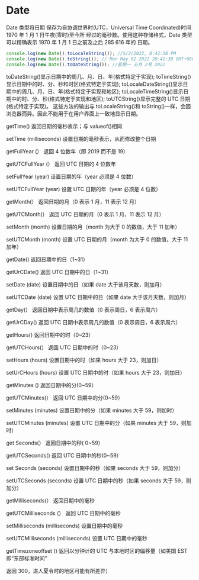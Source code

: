 # Date

Date 类型将日期 保存为自协调世界时(UTC，Universal Time Coordinated)时间 1970 年 1 月 1 日午夜(零时)至今所 经过的毫秒数。使用这种存储格式，Date 类型可以精确表示 1970 年 1 月 1 日之前及之后 285 616 年的 日期。

```js
console.log(new Date().toLocaleString()); //5/2/2022, 8:42:38 PM
console.log(new Date().toString()); // Mon May 02 2022 20:42:38 GMT+0800 (China Standard Time)
console.log(new Date().toDateString()); //星期一 五月 2号 2022
```

toDateString()显示日期中的周几、月、日、年(格式特定于实现);
toTimeString()显示日期中的时、分、秒和时区(格式特定于实现);
toLocaleDateString()显示日期中的周几、月、日、年(格式特定于实现和地区);
toLocaleTimeString()显示日期中的时、分、秒(格式特定于实现和地区);
toUTCString()显示完整的 UTC 日期(格式特定于实现)。
这些方法的输出与 toLocaleString()和 toString()一样，会因浏览器而异。因此不能用于在用户界面上一致地显示日期。

getTime() 返回日期的毫秒表示；与 valueof()相同

setTime (milliseconds) 设置日期的毫秒表示，从而修改整个日期

getFullYear (） 返回 4 位数年（即 2019 而不是 19）

getUTCFullYear (） 返回 UTC 日期的 4 位数年

setFullYear (year) 设置日期的年（year 必须是 4 位数）

setUTCFullYear (year) 设置 UTC 日期的年（year 必须是 4 位数）

getMonth(） 返回日期的月（0 表示 1 月，11 表示 12 月）

getUTCMonth(） 返回 UTC 日期的月（0 表示 1 月，11 表示 12 月）

setMonth (month) 设置日期的月（month 为大于 0 的数值，大于 11 加年）

setUTCMonth (month) 设置 UTC 日期的月（month 为大于 0 的数值，大于 11 加年）

getDate() 返回日期中的日（1~31）

getUrCDate() 返回 UTC 日期中的日（1~31）

setDate (date) 设置日期中的日（如果 date 大于该月天数，则加月）

setUTCDate (date) 设置 UTC 日期中的日（如果 date 大于该月天数，则加月）

getDay(） 返回日期中表示周几的数值（0 表示周日，6 表示周六）

getUrCDay() 返回 UTC 日期中表示周几的数值（0 表示周日，6 表示周六）

getHours() 返回日期中的时（0~23）

getUTCHours(） 返回 UTC 日期中的时（0~23）

setHours (hours) 设置日期中的时（如果 hours 大于 23，则加日）

setUrCHours (hours) 设置 UTC 日期中的时（如果 hours 大于 23，则加日）

getMinutes () 返回日期中的分(0~59）

getUTCMinutes(） 返回 UTC 日期中的分(0~59）

setMinutes (minutes) 设置日期中的分（如果 minutes 大于 59，则加时）

setUTCMinutes (minutes) 设置 UTC 日期中的分（如果 minutes 大于 59，则加时）

get Seconds(） 返回日期中的秒( 0~59）

getUTCSeconds() 返回 UTC 日期中的秒(0~59）

set Seconds (seconds) 设置日期中的秒（如果 seconds 大于 59，则加分）

setUTCSeconds (seconds) 设置 UTC 日期中的秒（如果 seconds 大于 59，则加分）

getMilliseconds(） 返回日期中的毫秒

getUTCMilliseconds (） 返回 UTC 日期中的毫秒

setMilliseconds (milliseconds) 设置日期中的毫秒

setUTCMilliseconds (milliseconds) 设置 UTC 日期中的毫秒

getTimezoneoffset () 返回以分钟计的 UTC 与本地时区的偏移量（如美国 EST 即“东部标准时间”

返回 300，进人夏令时的地区可能有所差异）
